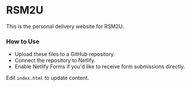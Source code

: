 # RSM2U

This is the personal delivery website for RSM2U.

### How to Use

- Upload these files to a GitHub repository.
- Connect the repository to Netlify.
- Enable Netlify Forms if you'd like to receive form submissions directly.

Edit `index.html` to update content.
